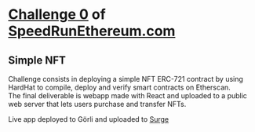 # [Challenge 0](https://github.com/scaffold-eth/scaffold-eth-challenges/tree/challenge-0-simple-nft) of [SpeedRunEthereum.com](https://speedrunethereum.com)  

## Simple NFT  

Challenge consists in deploying a simple NFT ERC-721 contract by using HardHat to compile, deploy and verify smart contracts on Etherscan.  
The final deliverable is webapp made with React and uploaded to a public web server that lets users purchase and transfer NFTs.  

Live app deployed to Görli and uploaded to [Surge](https://concerned-bucket.surge.sh/)  
